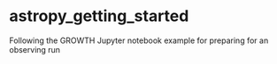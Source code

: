 # astropy_getting_started
Following the GROWTH Jupyter notebook example for preparing for an observing run
